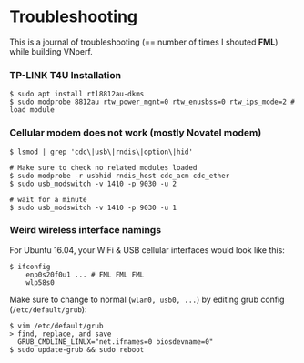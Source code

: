 # Troubleshooting
This is a journal of troubleshooting (== number of times I shouted **FML**) while building VNperf.

### TP-LINK T4U Installation
```
$ sudo apt install rtl8812au-dkms
$ sudo modprobe 8812au rtw_power_mgnt=0 rtw_enusbss=0 rtw_ips_mode=2 # load module 
```

### Cellular modem does not work (mostly Novatel modem)
```
$ lsmod | grep 'cdc\|usb\|rndis\|option\|hid'

# Make sure to check no related modules loaded
$ sudo modprobe -r usbhid rndis_host cdc_acm cdc_ether
$ sudo usb_modswitch -v 1410 -p 9030 -u 2

# wait for a minute
$ sudo usb_modswitch -v 1410 -p 9030 -u 1
```

### Weird wireless interface namings
For Ubuntu 16.04, your WiFi & USB cellular interfaces would look like this:
```
$ ifconfig
	enp0s20f0u1 ... # FML FML FML
	wlp58s0
```
Make sure to change to normal (```wlan0, usb0, ...```) by editing grub config
(```/etc/default/grub```):
```
$ vim /etc/default/grub
> find, replace, and save
  GRUB_CMDLINE_LINUX="net.ifnames=0 biosdevname=0" 
$ sudo update-grub && sudo reboot 
```

